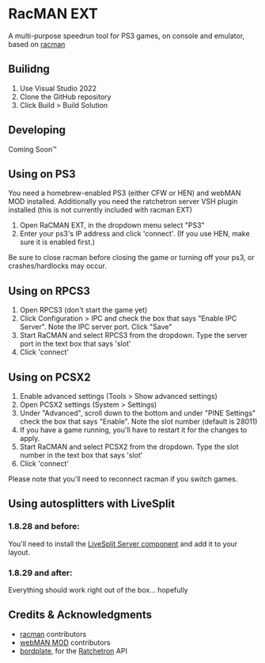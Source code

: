 # RacMAN EXT
A multi-purpose speedrun tool for PS3 games, on console and emulator, based on [racman](https://github.com/MichaelRelaxen/racman)

## Builidng
1. Use Visual Studio 2022
2. Clone the GitHub repository
3. Click Build > Build Solution

## Developing
Coming Soon™

## Using on PS3
You need a homebrew-enabled PS3 (either CFW or HEN) and webMAN MOD installed. Additionally you need the ratchetron server VSH plugin installed (this is not currently included with racman EXT)
1. Open RaCMAN EXT, in the dropdown menu select "PS3"
2. Enter your ps3's IP address and click 'connect'. (If you use HEN, make sure it is enabled first.)

Be sure to close racman before closing the game or turning off your ps3, or crashes/hardlocks may occur.

## Using on RPCS3
1. Open RPCS3 (don't start the game yet)
2. Click Configuration > IPC and check the box that says "Enable IPC Server". Note the IPC server port. Click "Save"
3. Start RaCMAN and select RPCS3 from the dropdown. Type the server port in the text box that says 'slot'
4. Click 'connect'

## Using on PCSX2
1. Enable advanced settings (Tools > Show advanced settings)
2. Open PCSX2 settings (System > Settings)
3. Under "Advanced", scroll down to the bottom and under "PINE Settings" check the box that says "Enable". Note the slot number (default is 28011)
4. If you have a game running, you'll have to restart it for the changes to apply.
5. Start RaCMAN and select PCSX2 from the dropdown. Type the slot number in the text box that says 'slot'
6. Click 'connect'

Please note that you'll need to reconnect racman if you switch games.

## Using autosplitters with LiveSplit

### 1.8.28 and before:
You'll need to install the [LiveSplit Server component](https://github.com/LiveSplit/LiveSplit.Server/releases) and add it to your layout.

### 1.8.29 and after:
Everything should work right out of the box... hopefully

## Credits & Acknowledgments
- [racman](https://github.com/MichaelRelaxen/racman) contributors
- [webMAN MOD](https://github.com/aldostools/webMAN-MOD) contributors
- [bordplate](https://github.com/bordplate), for the [Ratchetron](https://github.com/bordplate/Ratchetron) API
